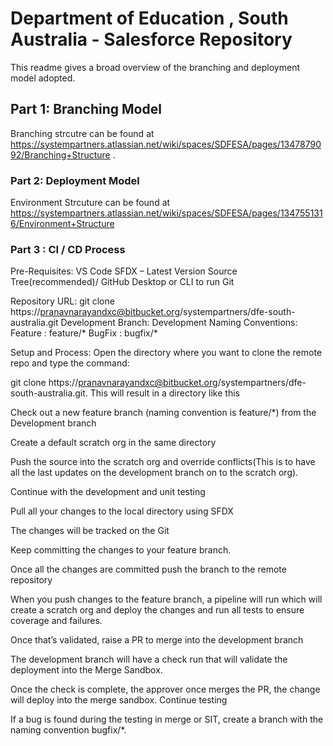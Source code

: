 # Department of Education , South Australia - Salesforce Repository

This readme gives a broad overview of the branching and deployment model adopted.

## Part 1: Branching Model
Branching strcutre can be found at https://systempartners.atlassian.net/wiki/spaces/SDFESA/pages/1347879092/Branching+Structure . 

### Part 2: Deployment Model
Environment Strcuture can be found at https://systempartners.atlassian.net/wiki/spaces/SDFESA/pages/1347551316/Environment+Structure

### Part 3 : CI / CD Process
Pre-Requisites:
VS Code
SFDX – Latest Version
Source Tree(recommended)/ GitHub Desktop or CLI to run Git 

Repository URL: git clone https://pranavnarayandxc@bitbucket.org/systempartners/dfe-south-australia.git
Development Branch: Development 
Naming Conventions:
Feature : feature/*
BugFix : bugfix/*


Setup and Process:
Open the directory where you want to clone the remote repo and type the command:

git clone https://pranavnarayandxc@bitbucket.org/systempartners/dfe-south-australia.git. This will result in a directory like this

Check out a new feature branch (naming convention is feature/*) from the Development branch

Create a default scratch org in the same directory

Push the source into the scratch org and override conflicts(This is to have all the last updates on the development branch on to the scratch org).

Continue with the development and unit testing

Pull all your changes to the local directory using SFDX

The changes will be tracked on the Git

Keep committing the changes to your feature branch.

Once all the changes are committed push the branch to the remote repository

When you push changes to the feature branch, a pipeline will run which will create a scratch org and deploy the changes and run all tests to ensure coverage and failures.

Once that’s validated, raise a PR to merge into the development branch

The development branch will have a check run that will validate the deployment into the Merge Sandbox.

Once the check is complete, the approver once merges the PR, the change will deploy into the merge sandbox. Continue testing

If a bug is found during the testing in merge or SIT, create a branch with the naming convention bugfix/*.
